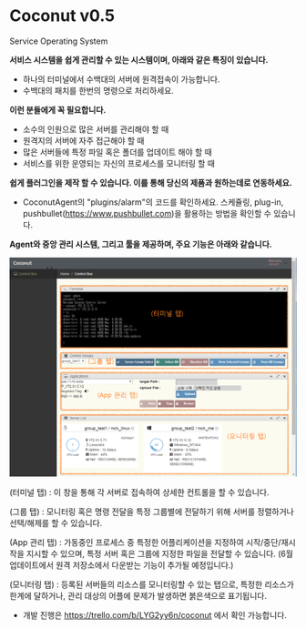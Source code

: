 # Coconut v0.5

Service Operating System

**서비스 시스템을 쉽게 관리할 수 있는 시스템이며, 아래와 같은 특징이 있습니다.**
 - 하나의 터미널에서 수백대의 서버에 원격접속이 가능합니다.
 - 수백대의 패치를 한번의 명령으로 처리하세요.

**이런 분들에게 꼭 필요합니다.**
 - 소수의 인원으로 많은 서버를 관리해야 할 때
 - 원격지의 서버에 자주 접근해야 할 때
 - 많은 서버들에 특정 파일 혹은 폴더를 업데이트 해야 할 때
 - 서비스를 위한 운영되는 자신의 프로세스를 모니터링 할 때

**쉽게 플러그인을 제작 할 수 있습니다. 이를 통해 당신의 제품과 원하는데로 연동하세요.**
 - CoconutAgent의 "plugins/alarm"의 코드를 확인하세요. 스케쥴링, plug-in, pushbullet(https://www.pushbullet.com)을 활용하는 방법을 확인할 수 있습니다.
 
**Agent와 중앙 관리 시스템, 그리고 툴을 제공하며, 주요 기능은 아래와 같습니다.**

![툴 화면 구성](Document/Manual/resource/coconut.png)

(터미널 탭) : 이 창을 통해 각 서버로 접속하여 상세한 컨트롤을 할 수 있습니다.

(그룹 탭) : 모니터링 혹은 명령 전달을 특정 그룹별에 전달하기 위해 서버를 정렬하거나 선택/해제를 할 수 있습니다.

(App 관리 탭) : 가동중인 프로세스 중 특정한 어플리케이션을 지정하여 시작/중단/재시작을 지시할 수 있으며, 
특정 서버 혹은 그룹에 지정한 파일을 전달할 수 있습니다. (6월 업데이트에서 원격 저장소에서 다운받는 기능이 추가될 예정입니다.)

(모니터링 탭) : 등록된 서버들의 리소스를 모니터링할 수 있는 탭으로, 특정한 리소스가 한계에 달하거나, 관리 대상의 어플에 문제가 발생하면 붉은색으로 표기됩니다.


* 개발 진행은 https://trello.com/b/LYG2yy6n/coconut 에서 확인 가능합니다.
